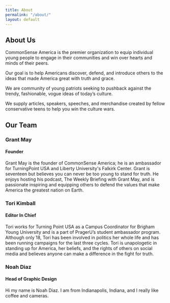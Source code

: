 ```yaml
---
title: About
permalink: "/about/"
layout: default
---
```


<div class="topnav-spacer"></div>
<div class="index-sections content">
  <div class="section">
    <h2 class="red-header">About Us</h2>
    <p>CommonSense America is the premier organization to equip individual young people to engage in their communities and win over hearts and minds of their peers.</p>
    <p>Our goal is to help Americans discover, defend, and introduce others to the ideas that made America great with truth and grace.</p>
    <p>We are community of young patriots seeking to pushback against the trendy, fashionable, vogue ideas of today’s culture.</p>
    <p>We supply articles, speakers, speeches, and merchandise created by fellow conservative teens to help you win the culture wars.</p>
  </div>

  <div class="section" style="margin-bottom: 3rem">
    <h2 class="red-header">Our Team</h2>
    <div class="about-wrapper">
      <div style="background-image: url({{ "/assets/grant.webp" | relative_url }});" class="about-image"></div>
      <div class="about-text">
        <h3>Grant May</h3>
        <h4>Founder</h4>
        <p>Grant May is the founder of CommonSense America; he is an ambassador for TurningPoint USA and Liberty University's Falkirk Center. Grant is seventeen but believes you can never be too young to stand for truth. He enjoys hosting his podcast, The Weekly Briefing with Grant May, and is passionate inspiring and equipping others to defend the values that make America the greatest nation on Earth.</p>
      </div>
    </div>
    <div class="about-wrapper" style="flex-direction: row-reverse;">
      <div style="background-image: url({{ "/assets/tori.webp" | relative_url }});" class="about-image"></div>
      <div class="about-text">
        <h3>Tori Kimball</h3>
        <h4>Editor In Chief</h4>
        <p>Tori works for Turning Point USA as a Campus Coordinator for Brigham Young University and is a part of PragerU’s student ambassador program. Although only 18, Tori has been involved in politics her whole life and has been running campaigns for the last three cycles. Tori is unapologetic in standing up for America, her beliefs, and the rights of others on social media and believes anyone can make a difference in the fight for truth.</p>
      </div>
    </div>
    <div class="about-wrapper">
      <div style="background-image: url({{ "/assets/noah.webp" | relative_url }});" class="about-image"></div>
      <div class="about-text">
        <h3>Noah Diaz</h3>
        <h4>Head of Graphic Design</h4>
        <p>Hi my name is Noah Diaz. I am from Indianapolis, Indiana, and I really like coffee and cameras.</p>
      </div>
    </div>
  </div>
</div>